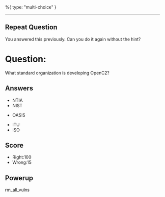 %{
 type: "multi-choice"
}

---
## Repeat Question
You answered this previously.
Can you do it again without the hint?

# Question:
What standard organization is developing OpenC2?

## Answers
- NTIA
- NIST
* OASIS
- ITU
- ISO


## Score
- Right:100
- Wrong:15

## Powerup
rm_all_vulns
